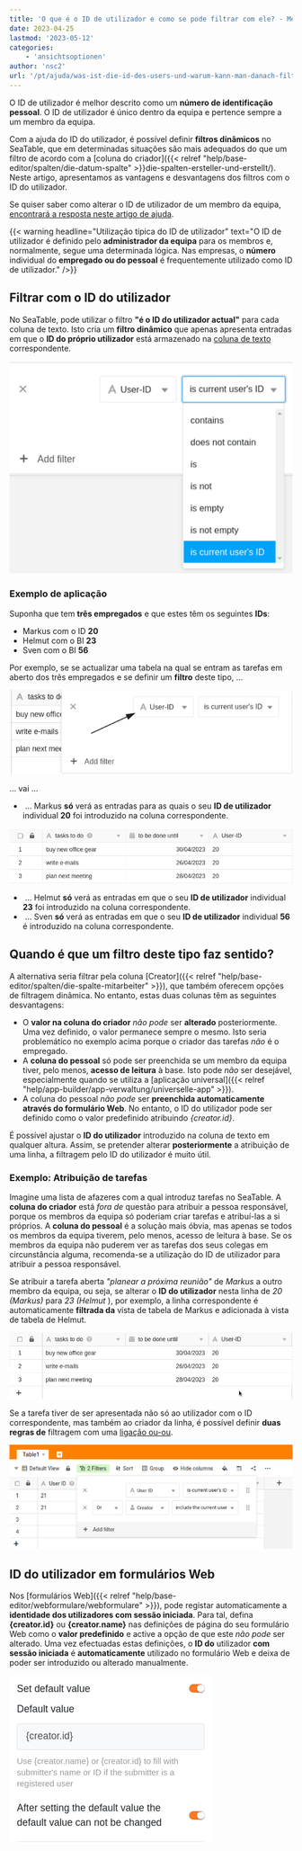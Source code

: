 ```yaml
---
title: 'O que é o ID de utilizador e como se pode filtrar com ele? - Mesa do mar'
date: 2023-04-25
lastmod: '2023-05-12'
categories:
    - 'ansichtsoptionen'
author: 'nsc2'
url: '/pt/ajuda/was-ist-die-id-des-users-und-warum-kann-man-danach-filtern'
---
```


O ID de utilizador é melhor descrito como um **número de identificação pessoal**. O ID de utilizador é único dentro da equipa e pertence sempre a um membro da equipa.

Com a ajuda do ID do utilizador, é possível definir **filtros dinâmicos** no SeaTable, que em determinadas situações são mais adequados do que um filtro de acordo com a [coluna do criador]({{< relref "help/base-editor/spalten/die-datum-spalte" >}}die-spalten-ersteller-und-erstellt/). Neste artigo, apresentamos as vantagens e desvantagens dos filtros com o ID do utilizador.

Se quiser saber como alterar o ID de utilizador de um membro da equipa, [encontrará a resposta neste artigo de ajuda](https://seatable.io/pt/docs/teamverwaltung-abonnement/aenderung-der-id-des-users-in-der-teamverwaltung/).

{{< warning  headline="Utilização típica do ID de utilizador"  text="O ID de utilizador é definido pelo **administrador da equipa** para os membros e, normalmente, segue uma determinada lógica. Nas empresas, o **número** individual do **empregado ou do pessoal** é frequentemente utilizado como ID de utilizador." />}}

## Filtrar com o ID do utilizador

No SeaTable, pode utilizar o filtro **"é o ID do utilizador actual"** para cada coluna de texto. Isto cria um **filtro dinâmico** que apenas apresenta entradas em que o **ID do próprio utilizador** está armazenado na [coluna de texto](https://seatable.io/pt/docs/text-und-zahlen/die-spalten-text-und-formatierter-text/) correspondente.

![Exemplo de filtro por ID de utilizador](images/filter-user-ID-example-1.png)

### Exemplo de aplicação

Suponha que tem **três empregados** e que estes têm os seguintes **IDs**:

- Markus com o ID **20**
- Helmut com o BI **23**
- Sven com o BI **56**

Por exemplo, se se actualizar uma tabela na qual se entram as tarefas em aberto dos três empregados e se definir um **filtro** deste tipo, ...

![Filtro definido de acordo com o ID do utilizador no caso de utilização](images/filter-user-ID-in-the-example-case.png)

... vai ...

-  ... Markus **só** verá as entradas para as quais o seu **ID de utilizador** individual **20** foi introduzido na coluna correspondente.

![Visão de tabela de Markus no caso de utilização concreto](images/example-table-markus.png)

-  ... Helmut **só** verá as entradas em que o seu **ID de utilizador** individual **23** foi introduzido na coluna correspondente.
-  ... Sven **só** verá as entradas em que o seu **ID de utilizador** individual **56** é introduzido na coluna correspondente.

## Quando é que um filtro deste tipo faz sentido?

A alternativa seria filtrar pela coluna [Creator]({{< relref "help/base-editor/spalten/die-spalte-mitarbeiter" >}}), que também oferecem opções de filtragem dinâmica. No entanto, estas duas colunas têm as seguintes desvantagens:

- O **valor na coluna do criador** _não pode_ ser **alterado** posteriormente. Uma vez definido, o valor permanece sempre o mesmo. Isto seria problemático no exemplo acima porque o criador das tarefas _não_ é o empregado.
- A **coluna do pessoal** só pode ser preenchida se um membro da equipa tiver, pelo menos, **acesso de leitura** à base. Isto pode _não_ ser desejável, especialmente quando se utiliza a [aplicação universal]({{< relref "help/app-builder/app-verwaltung/universelle-app" >}}).
- A coluna do pessoal _não pode_ ser **preenchida automaticamente através do formulário Web**. No entanto, o ID do utilizador pode ser definido como o valor predefinido atribuindo _{creator.id}_.

É possível ajustar o **ID do utilizador** introduzido na coluna de texto em qualquer altura. Assim, se pretender alterar **posteriormente** a atribuição de uma linha, a filtragem pelo ID do utilizador é muito útil.

### Exemplo: Atribuição de tarefas

Imagine uma lista de afazeres com a qual introduz tarefas no SeaTable. A **coluna do criador** está _fora de_ questão para atribuir a pessoa responsável, porque os membros da equipa só poderiam criar tarefas e atribuí-las a si próprios. A **coluna do pessoal** é a solução mais óbvia, mas apenas se todos os membros da equipa tiverem, pelo menos, acesso de leitura à base. Se os membros da equipa não puderem ver as tarefas dos seus colegas em circunstância alguma, recomenda-se a utilização do ID de utilizador para atribuir a pessoa responsável.

Se atribuir a tarefa aberta _"planear a próxima reunião"_ de _Markus_ a outro membro da equipa, ou seja, se alterar o **ID do utilizador** nesta linha de _20 (Markus)_ para _23 (Helmut_ ), por exemplo, a linha correspondente é automaticamente **filtrada da** vista de tabela de Markus e adicionada à vista de tabela de Helmut.

![Alteração subsequente do ID do utilizador e consequente remoção da entrada da tabela do empregado](images/record-gets-deleted-after-user-ID-was-changed.gif)

Se a tarefa tiver de ser apresentada não só ao utilizador com o ID correspondente, mas também ao criador da linha, é possível definir **duas regras de** filtragem com uma [ligação ou-ou](https://seatable.io/pt/docs/ansichtsoptionen/filter-regeln-mit-und-und-oder-verknuepfen/).

![A alternativa: O filtro de acordo com a coluna Criador](images/filter-creator.png)

## ID do utilizador em formulários Web

Nos [formulários Web]({{< relref "help/base-editor/webformulare/webformulare" >}}), pode registar automaticamente a **identidade dos utilizadores com sessão iniciada**. Para tal, defina **{creator.id}** ou **{creator.name}** nas definições de página do seu formulário Web como o **valor predefinido** e active a opção de que este _não pode_ ser alterado. Uma vez efectuadas estas definições, o **ID do** utilizador **com sessão iniciada** é **automaticamente** utilizado no formulário Web e deixa de poder ser introduzido ou alterado manualmente.

![Definição do ID do utilizador como valor por defeito nos formulários Web](images/set-default-value-user-ID-in-webformulars.png)
